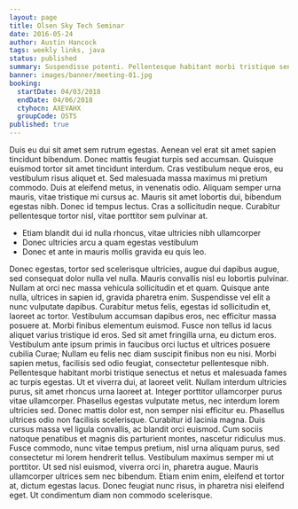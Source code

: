 ```yaml
---
layout: page
title: Olsen Sky Tech Seminar
date: 2016-05-24
author: Austin Hancock
tags: weekly links, java
status: published
summary: Suspendisse potenti. Pellentesque habitant morbi tristique senectus et netus.
banner: images/banner/meeting-01.jpg
booking:
  startDate: 04/03/2018
  endDate: 04/06/2018
  ctyhocn: AXEVAHX
  groupCode: OSTS
published: true
---
```

Duis eu dui sit amet sem rutrum egestas. Aenean vel erat sit amet sapien tincidunt bibendum. Donec mattis feugiat turpis sed accumsan. Quisque euismod tortor sit amet tincidunt interdum. Cras vestibulum neque eros, eu vestibulum risus aliquet et. Sed malesuada massa maximus mi pretium commodo. Duis at eleifend metus, in venenatis odio. Aliquam semper urna mauris, vitae tristique mi cursus ac. Mauris sit amet lobortis dui, bibendum egestas nibh. Donec id tempus lectus. Cras a sollicitudin neque. Curabitur pellentesque tortor nisl, vitae porttitor sem pulvinar at.

* Etiam blandit dui id nulla rhoncus, vitae ultricies nibh ullamcorper
* Donec ultricies arcu a quam egestas vestibulum
* Donec et ante in mauris mollis gravida eu quis leo.

Donec egestas, tortor sed scelerisque ultricies, augue dui dapibus augue, sed consequat dolor nulla vel nulla. Mauris convallis nisl eu lobortis pulvinar. Nullam at orci nec massa vehicula sollicitudin et et quam. Quisque ante nulla, ultrices in sapien id, gravida pharetra enim. Suspendisse vel elit a nunc vulputate dapibus. Curabitur metus felis, egestas id sollicitudin et, laoreet ac tortor. Vestibulum accumsan dapibus eros, nec efficitur massa posuere at. Morbi finibus elementum euismod. Fusce non tellus id lacus aliquet varius tristique id eros. Sed sit amet fringilla urna, eu dictum eros. Vestibulum ante ipsum primis in faucibus orci luctus et ultrices posuere cubilia Curae; Nullam eu felis nec diam suscipit finibus non eu nisi. Morbi sapien metus, facilisis sed odio feugiat, consectetur pellentesque nibh. Pellentesque habitant morbi tristique senectus et netus et malesuada fames ac turpis egestas. Ut et viverra dui, at laoreet velit.
Nullam interdum ultricies purus, sit amet rhoncus urna laoreet at. Integer porttitor ullamcorper purus vitae ullamcorper. Phasellus egestas vulputate metus, nec interdum lorem ultricies sed. Donec mattis dolor est, non semper nisi efficitur eu. Phasellus ultrices odio non facilisis scelerisque. Curabitur id lacinia magna. Duis cursus massa vel ligula convallis, ac blandit orci euismod. Cum sociis natoque penatibus et magnis dis parturient montes, nascetur ridiculus mus. Fusce commodo, nunc vitae tempus pretium, nisl urna aliquam purus, sed consectetur mi lorem hendrerit tellus. Vestibulum maximus semper mi ut porttitor. Ut sed nisl euismod, viverra orci in, pharetra augue. Mauris ullamcorper ultrices sem nec bibendum. Etiam enim enim, eleifend et tortor at, dictum egestas lacus. Donec feugiat nunc risus, in pharetra nisi eleifend eget. Ut condimentum diam non commodo scelerisque.
